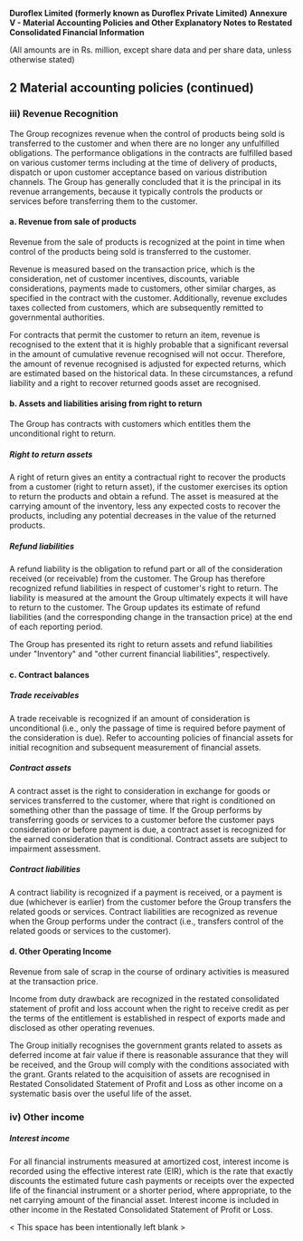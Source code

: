 **Duroflex Limited (formerly known as Duroflex Private Limited)**
**Annexure V - Material Accounting Policies and Other Explanatory Notes to Restated Consolidated Financial Information**

(All amounts are in Rs. million, except share data and per share data, unless otherwise stated)

## 2 Material accounting policies (continued)

### iii) Revenue Recognition

The Group recognizes revenue when the control of products being sold is transferred to the customer and when there are no longer any unfulfilled obligations. The performance obligations in the contracts are fulfilled based on various customer terms including at the time of delivery of products, dispatch or upon customer acceptance based on various distribution channels. The Group has generally concluded that it is the principal in its revenue arrangements, because it typically controls the products or services before transferring them to the customer.

#### a. Revenue from sale of products

Revenue from the sale of products is recognized at the point in time when control of the products being sold is transferred to the customer.

Revenue is measured based on the transaction price, which is the consideration, net of customer incentives, discounts, variable considerations, payments made to customers, other similar charges, as specified in the contract with the customer. Additionally, revenue excludes taxes collected from customers, which are subsequently remitted to governmental authorities.

For contracts that permit the customer to return an item, revenue is recognised to the extent that it is highly probable that a significant reversal in the amount of cumulative revenue recognised will not occur. Therefore, the amount of revenue recognised is adjusted for expected returns, which are estimated based on the historical data. In these circumstances, a refund liability and a right to recover returned goods asset are recognised.

#### b. Assets and liabilities arising from right to return

The Group has contracts with customers which entitles them the unconditional right to return.

##### *Right to return assets*

A right of return gives an entity a contractual right to recover the products from a customer (right to return asset), if the customer exercises its option to return the products and obtain a refund. The asset is measured at the carrying amount of the inventory, less any expected costs to recover the products, including any potential decreases in the value of the returned products.

##### *Refund liabilities*

A refund liability is the obligation to refund part or all of the consideration received (or receivable) from the customer. The Group has therefore recognized refund liabilities in respect of customer's right to return. The liability is measured at the amount the Group ultimately expects it will have to return to the customer. The Group updates its estimate of refund liabilities (and the corresponding change in the transaction price) at the end of each reporting period.

The Group has presented its right to return assets and refund liabilities under "Inventory" and "other current financial liabilities", respectively.

#### c. Contract balances

##### *Trade receivables*

A trade receivable is recognized if an amount of consideration is unconditional (i.e., only the passage of time is required before payment of the consideration is due). Refer to accounting policies of financial assets for initial recognition and subsequent measurement of financial assets.

##### *Contract assets*

A contract asset is the right to consideration in exchange for goods or services transferred to the customer, where that right is conditioned on something other than the passage of time. If the Group performs by transferring goods or services to a customer before the customer pays consideration or before payment is due, a contract asset is recognized for the earned consideration that is conditional. Contract assets are subject to impairment assessment.

##### *Contract liabilities*

A contract liability is recognized if a payment is received, or a payment is due (whichever is earlier) from the customer before the Group transfers the related goods or services. Contract liabilities are recognized as revenue when the Group performs under the contract (i.e., transfers control of the related goods or services to the customer).

#### d. Other Operating Income

Revenue from sale of scrap in the course of ordinary activities is measured at the transaction price.

Income from duty drawback are recognized in the restated consolidated statement of profit and loss account when the right to receive credit as per the terms of the entitlement is established in respect of exports made and disclosed as other operating revenues.

The Group initially recognises the government grants related to assets as deferred income at fair value if there is reasonable assurance that they will be received, and the Group will comply with the conditions associated with the grant. Grants related to the acquisition of assets are recognised in Restated Consolidated Statement of Profit and Loss as other income on a systematic basis over the useful life of the asset.

### iv) Other income

##### *Interest income*

For all financial instruments measured at amortized cost, interest income is recorded using the effective interest rate (EIR), which is the rate that exactly discounts the estimated future cash payments or receipts over the expected life of the financial instrument or a shorter period, where appropriate, to the net carrying amount of the financial asset. Interest income is included in other income in the Restated Consolidated Statement of Profit or Loss.

< This space has been intentionally left blank >